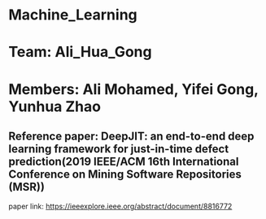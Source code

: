 # Machine_Learning

# Team: Ali_Hua_Gong
# Members: Ali Mohamed, Yifei Gong, Yunhua Zhao

## Reference paper: DeepJIT: an end-to-end deep learning framework for just-in-time defect prediction(2019 IEEE/ACM 16th International Conference on Mining Software Repositories (MSR))    
paper link: https://ieeexplore.ieee.org/abstract/document/8816772 


